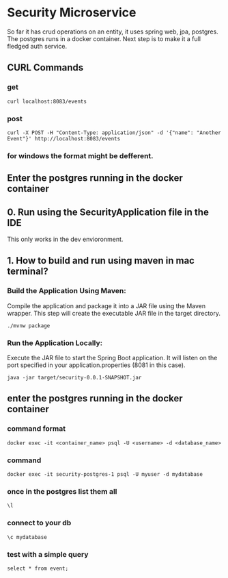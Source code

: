 # Security Microservice
So far it has crud operations on an entity, it uses spring web, jpa, postgres. The postgres runs in a docker container.
Next step is to make it a full fledged auth service.
## CURL Commands
### get
`curl localhost:8083/events
`
### post
`curl -X POST -H "Content-Type: application/json" -d '{"name": "Another Event"}' http://localhost:8083/events
`
### for windows the format might be defferent.

## Enter the postgres running in the docker container
## 0. Run using the SecurityApplication file in the IDE
This only works in the dev envioronment.
## 1. How to build and run using maven in mac terminal?

### Build the Application Using Maven:
Compile the application and package it into a JAR file using the Maven wrapper. This step will create the executable JAR file in the target directory.

`./mvnw package`

### Run the Application Locally:
Execute the JAR file to start the Spring Boot application. It will listen on the port specified in your application.properties (8081 in this case).

`java -jar target/security-0.0.1-SNAPSHOT.jar`


## enter the postgres running in the docker container
### command format
`docker exec -it <container_name> psql -U <username> -d <database_name>
`
### command 
`docker exec -it security-postgres-1 psql -U myuser -d mydatabase`


### once in the postgres list them all

`\l`
### connect to your db
`\c mydatabase`

### test with a simple query
`select * from event;`